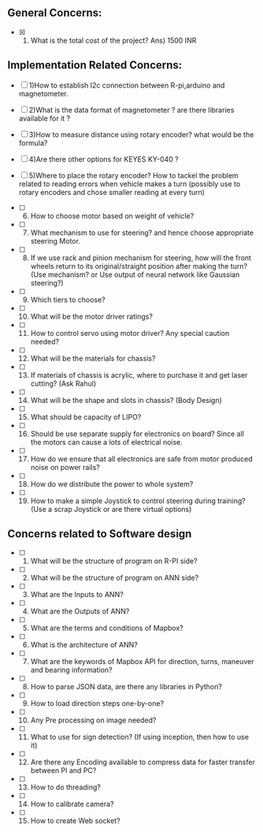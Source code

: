 ## **General Concerns:**

- [X] 1) What is the total cost of the project?
      Ans) 1500 INR


## **Implementation Related Concerns:**


- [ ] 1)How to establish I2c connection between R-pi,arduino and magnetometer.

- [ ] 2)What is the data format of magnetometer ? are there libraries available for it ?

- [ ] 3)How to measure distance using rotary encoder? what would be the formula?

- [ ] 4)Are there other options for KEYES KY-040 ?

- [ ] 5)Where to place the rotary encoder? How to tackel the problem related to reading errors when vehicle makes a turn 
(possibly use to rotary encoders and chose smaller reading at every turn)

- [ ] 6) How to choose motor based on weight of vehicle? 

- [ ] 7) What mechanism to use for steering? and hence choose appropriate steering Motor.

- [ ] 8) If we use rack and pinion mechanism for steering, how will the front wheels return to its original/straight 
position after making the turn? (Use mechanism? or Use output of neural network like Gaussian steering?)

- [ ] 9) Which tiers to choose?

- [ ] 10) What will be the motor driver ratings?

- [ ] 11) How to control servo using motor driver? Any special caution needed? 

- [ ] 12) What will be the materials for chassis?

- [ ] 13) If materials of chassis is acrylic, where to purchase it and get laser cutting? (Ask Rahul)

- [ ] 14) What will be the shape and slots in chassis? (Body Design)

- [ ] 15) What should be capacity of LIPO? 

- [ ] 16) Should be use separate supply for electronics on board? Since all the motors can cause a 
lots of electrical noise.

- [ ] 17) How do we ensure that all electronics are safe from motor produced noise on power rails? 

- [ ] 18) How do we distribute the power to whole system?

- [ ] 19) How to make a simple Joystick to control steering during training? 
(Use a scrap Joystick or are there virtual options)



## **Concerns related to Software design**


- [ ] 1) What will be the structure of program on R-PI side?

- [ ] 2) What will be the structure of program on ANN side?
 
- [ ] 3) What are the Inputs to ANN?

- [ ] 4) What are the Outputs of ANN?

- [ ] 5) What are the terms and conditions of Mapbox?

- [ ] 6) What is the architecture of ANN?

- [ ] 7) What are the keywords of Mapbox  API for direction, turns, maneuver and bearing information?

- [ ] 8) How to parse JSON data, are there any libraries in Python?

- [ ] 9) How to load direction steps one-by-one?

- [ ] 10) Any Pre processing on image needed?

- [ ] 11) What to use for sign detection? (If using inception, then how to use it)

- [ ] 12) Are there any Encoding available to compress data for faster transfer between PI and PC?

- [ ] 13) How to do threading?

- [ ] 14) How to calibrate camera?

- [ ] 15) How to create Web socket?



